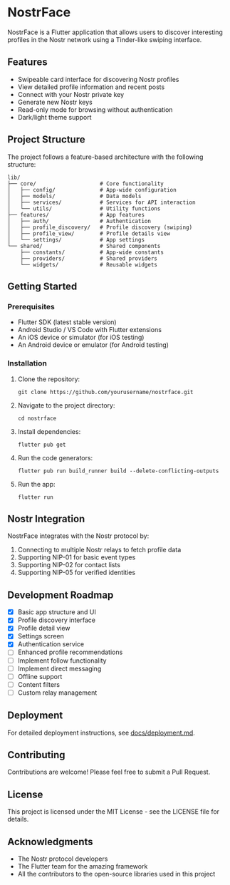 # NostrFace

NostrFace is a Flutter application that allows users to discover interesting profiles in the Nostr network using a Tinder-like swiping interface.

## Features

- Swipeable card interface for discovering Nostr profiles
- View detailed profile information and recent posts
- Connect with your Nostr private key
- Generate new Nostr keys
- Read-only mode for browsing without authentication
- Dark/light theme support

## Project Structure

The project follows a feature-based architecture with the following structure:

```
lib/
├── core/                    # Core functionality
│   ├── config/              # App-wide configuration
│   ├── models/              # Data models
│   ├── services/            # Services for API interaction
│   └── utils/               # Utility functions
├── features/                # App features
│   ├── auth/                # Authentication
│   ├── profile_discovery/   # Profile discovery (swiping)
│   ├── profile_view/        # Profile details view
│   └── settings/            # App settings
└── shared/                  # Shared components
    ├── constants/           # App-wide constants
    ├── providers/           # Shared providers
    └── widgets/             # Reusable widgets
```

## Getting Started

### Prerequisites

- Flutter SDK (latest stable version)
- Android Studio / VS Code with Flutter extensions
- An iOS device or simulator (for iOS testing)
- An Android device or emulator (for Android testing)

### Installation

1. Clone the repository:
   ```
   git clone https://github.com/yourusername/nostrface.git
   ```

2. Navigate to the project directory:
   ```
   cd nostrface
   ```

3. Install dependencies:
   ```
   flutter pub get
   ```

4. Run the code generators:
   ```
   flutter pub run build_runner build --delete-conflicting-outputs
   ```

5. Run the app:
   ```
   flutter run
   ```

## Nostr Integration

NostrFace integrates with the Nostr protocol by:

1. Connecting to multiple Nostr relays to fetch profile data
2. Supporting NIP-01 for basic event types
3. Supporting NIP-02 for contact lists
4. Supporting NIP-05 for verified identities

## Development Roadmap

- [x] Basic app structure and UI
- [x] Profile discovery interface
- [x] Profile detail view
- [x] Settings screen
- [x] Authentication service
- [ ] Enhanced profile recommendations
- [ ] Implement follow functionality
- [ ] Implement direct messaging
- [ ] Offline support
- [ ] Content filters
- [ ] Custom relay management

## Deployment

For detailed deployment instructions, see [docs/deployment.md](docs/nostrface_plan.md).

## Contributing

Contributions are welcome! Please feel free to submit a Pull Request.

## License

This project is licensed under the MIT License - see the LICENSE file for details.

## Acknowledgments

- The Nostr protocol developers
- The Flutter team for the amazing framework
- All the contributors to the open-source libraries used in this project